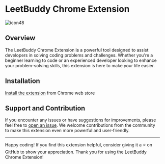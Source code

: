 # LeetBuddy Chrome Extension

![icon48](https://github.com/ssc3/leetbuddy.github.io/assets/3619841/9cd0d700-b412-4223-9fd3-36d24bccfc74)

## Overview

The LeetBuddy Chrome Extension is a powerful tool designed to assist developers in solving coding problems and challenges. Whether you're a beginner learning to code or an experienced developer looking to enhance your problem-solving skills, this extension is here to make your life easier.

## Installation

[Install the extension](https://chrome.google.com/webstore/detail/leetbuddy/gjbogplpdlgmojginmempnicbpbledkn) from Chrome web store


## Support and Contribution

If you encounter any issues or have suggestions for improvements, please feel free to [open an issue](https://github.com/ssc3/leetbuddy.github.io/issues). We welcome contributions from the community to make this extension even more powerful and user-friendly.

---

Happy coding! If you find this extension helpful, consider giving it a ⭐ on GitHub to show your appreciation. Thank you for using the LeetBuddy Chrome Extension!
